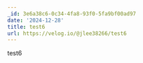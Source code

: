 ```yaml
---
_id: 3e6a38c6-0c34-4fa8-93f0-5fa9bf00ad97
date: '2024-12-28'
title: test6
url: https://velog.io/@jlee38266/test6
---
```


test6